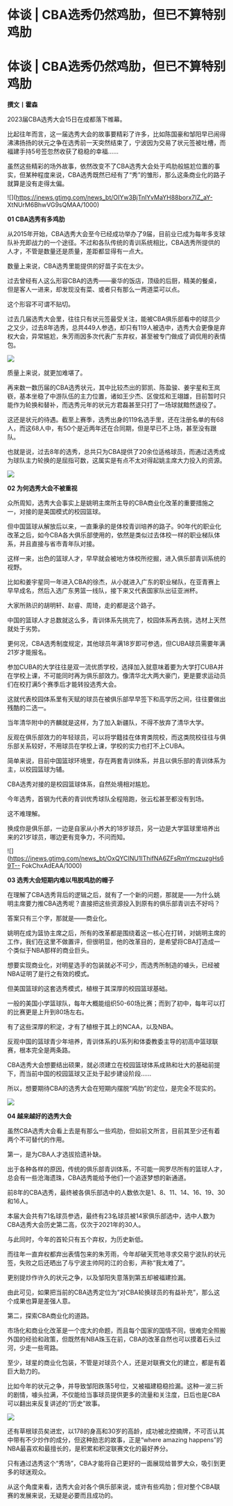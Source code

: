 # 体谈 | CBA选秀仍然鸡肋，但已不算特别鸡肋

# 体谈 | CBA选秀仍然鸡肋，但已不算特别鸡肋

**撰文丨霍森**

2023届CBA选秀大会15日在成都落下帷幕。

比起往年而言，这一届选秀大会的故事要精彩了许多，比如陈国豪和邹阳早已闹得沸沸扬扬的状元之争在选秀前一天突然结束了，宁波因为交易了状元签被吐槽，而福建手持5号签忽然收获了稳稳的幸福……

虽然这些精彩的场外故事，依然改变不了CBA选秀大会处于鸡肋般尴尬位置的事实，但某种程度来说，CBA选秀既然已经有了“秀”的雏形，那么这条商业化的路子就算是没有走得太偏。

![](https://inews.gtimg.com/news_bt/OIYw3BjTnlYvMaYH88borx7IZ_aY-
XtNUrM6BhwVG9sQMAA/1000)

**01 CBA选秀有多鸡肋**

从2015年开始，CBA选秀大会至今已经成功举办了9届，目前业已成为每年多支球队补充即战力的一个途径。不过和各队传统的青训系统相比，CBA选秀所提供的人才，不管是数量还是质量，差距都显得有一点大。

数量上来说，CBA选秀里能提供的好苗子实在太少。

过去曾经有人这么形容CBA的选秀——豪华的饭店，顶级的后厨，精美的餐桌，但是客人一进来，却发现没有菜、或者只有那么一两道菜可以点。

这个形容不可谓不贴切。

过去几届选秀大会里，往往只有状元签最受关注，能被CBA俱乐部看中的球员少之又少，过去8年选秀，总共449人参选，却只有119人被选中，选秀大会更像是弃权大会，异常尴尬，朱芳雨因多次代表广东弃权，甚至被专门做成了调侃用的表情包。

![](https://inews.gtimg.com/news_bt/O2mEEbIiuP9BQvu4DdxmBuH3b7Dpvv4FZGF0g5fKn8HmAAA/1000)

质量上来说，就更加难堪了。

再来数一数历届的CBA选秀状元，其中比较杰出的郭凯、陈盈骏、姜宇星和王岚嵚，基本坐稳了中游队伍的主力位置，诸如王少杰、区俊炫和王翊雄，目前暂时只能作为轮换和替补，而选秀元年的状元方君磊甚至只打了一场球就黯然退役了。

这还是状元的待遇。截至上赛季，选秀出身的119名选手里，还在注册名单的有68人，而这68人中，有50个是近两年还在合同期，但是早已不上场，甚至没有跟队。

也就是说，过去8年的选秀，总共只为CBA提供了20余位适格球员，而通过选秀成为球队主力轮换的是屈指可数，这属实是有点不太对得起姚主席大力投入的资源。

![](https://inews.gtimg.com/news_bt/O0btpqWdJmmLSw65Zb6dWiqnhmqpj6LzwlTNgDl6EfLxMAA/1000)

**02 为何选秀大会不被重视**

众所周知，选秀大会事实上是姚明主席所主导的CBA商业化改革的重要措施之一，对接的是美国模式的校园篮球。

但中国篮球从解放后以来，一直秉承的是体校青训培养的路子。90年代的职业化改革之后，如今CBA各大俱乐部使用的，依然是类似过去体校一样的职业梯队体系，并且直接与省市青年队对接。

这样一来，出色的篮球人才，早早就会被地方体校所挖掘，进入俱乐部青训系统的视野。

比如和姜宇星同一年进入CBA的徐杰，从小就进入广东的职业梯队，在亚青赛上早早成名，然后入选广东男篮一线队，接下来又代表国家队出征亚洲杯。

大家所熟识的胡明轩、赵睿、周琦，走的都是这个路子。

中国的篮球人才总数就这么多，青训体系先挑完了，校园体系再去挑，选材上天然就处于劣势。

更何况，CBA选秀制度规定，其他球员年满18岁即可参选，但CUBA球员需要年满21岁才能报名。

参加CUBA的大学往往是双一流优质学校，选择加入就意味着要为大学打CUBA并在学校上课，不可能同时再为俱乐部效力。像清华北大两大豪门，更是要求运动员们在校打满5个赛季后才能转投选秀大会。

这就代表校园体系里有天赋的球员在被俱乐部早早签下和高学历之间，往往要做出残酷的二选一。

当年清华附中的齐麟就是这样，为了加入新疆队，不得不放弃了清华大学。

反观在俱乐部效力的年轻球员，可以将学籍挂在体育类院校，而这类院校往往与俱乐部关系较好，不用球员在学校上课，学校的实力也打不上CUBA。

简单来说，目前中国篮球环境里，存在两套青训体系，并且以俱乐部的青训体系为主，以校园篮球为辅。

CBA选秀对接的是校园篮球体系，自然处境相对尴尬。

今年选秀，首钢为代表的青训优秀球队全程陪跑，张云松甚至都没有到场。

这不难理解。

换成你是俱乐部，一边是自家从小养大的18岁球员，另一边是大学篮球里培养出来的21岁球员，哪边更有竞争力，不问而知。

![](https://inews.gtimg.com/news_bt/OxQYCINU1IThifNA6ZFsRmYmczuzgHs69T--
FokChxAdEAA/1000)

**03 选秀大会短期内难以甩脱鸡肋的帽子**

在理解了CBA选秀背后的逻辑之后，就有了一个新的问题，那就是——为什么姚明主席要力推CBA选秀呢？直接把这些资源投入到原有的俱乐部青训去不好吗？

答案只有三个字，那就是——商业化。

姚明在成为篮协主席之后，所有的改革都是围绕着这一核心在打转，对姚明主席的工作，我们在这里不做置评，但很明显，他的改革目的，是希望将CBA打造成一个类似于NBA那样的商业巨头。

想要实现商业化，对明星选手的包装就必不可少，而选秀所制造的噱头，已经被NBA证明了是行之有效的模式。

但美国篮球的这套选秀模式，植根于其深厚的校园篮球基础。

一般的美国小学篮球队，每年大概能组织50-60场比赛；而到了初中，每年可以打的比赛更是上升到80场左右。

有了这些深厚的积淀，才有了植根于其上的NCAA，以及NBA。

反观中国的篮球青少年培养，青训体系的U系列和体委教委主导的初高中篮球联赛，根本完全是两条路。

CBA选秀大会想要结出硕果，就必须建立在校园篮球体系成熟和壮大的基础前提下，而当前中国的校园篮球又正处于起步建设阶段……

所以，想要期待CBA的选秀大会在短期内摆脱“鸡肋”的定位，是完全不现实的。

![](https://inews.gtimg.com/news_bt/OiAY4zBrSNk4X5uUE4988ich2jyk7e8CyWYATGKyNSyQUAA/1000)

**04 越来越好的选秀大会**

虽然CBA选秀大会看上去是有那么一些鸡肋，但如前文所言，目前其至少还有着两个不可替代的作用。

第一，是为CBA人才选拔拾遗补缺。

出于各种各样的原因，传统的俱乐部青训体系，不可能一网罗尽所有的篮球人才，总会有一些沧海遗珠，CBA选秀能给予他们一个追逐梦想的新通道。

前8年的CBA选秀，最终被各俱乐部选中的人数依次是1、8、11、14、16、19、30和16人。

本届大会共有71名球员参选，最终有23名球员被14家俱乐部选中，选中人数为CBA选秀大会历史第二高，仅次于2021年的30人。

与此同时，今年的首轮只有五个弃权，为历史新低。

而往年一直弃权都弃出表情包来的朱芳雨，今年却破天荒地寻求交易宁波队的状元签，失败之后还晒出了与宁波主帅阿的江的合影，声称“我太难了”。

更别提炒作许久的状元之争，以及邹阳失意落到第五却被福建捡漏。

由此可见，如果把当前的CBA选秀定位为“对CBA轮换球员的有益补充”，那么这个成果也算是差强人意。

第二，探索CBA商业化的道路。

市场化和商业化改革是一个庞大的命题，而且每个国家的国情不同，很难完全照搬外国的经验和政策，但既然有NBA珠玉在前，CBA的改革自然也可以摸着石头过河，少走一些弯路。

至少，球星的商业化包装，不管是对球员个人，还是对联赛文化的建立，都是有着巨大助力的。

比如今年的状元之争，并导致邹阳跌落5号位，又被福建稳稳捡漏。这种一波三折的剧情，噱头拉满，不仅能给当事球员提供更多的流量和关注度，日后也是CBA可以翻出来反复讲述的“历史”故事。

![](https://inews.gtimg.com/news_bt/OWSTp3OCk_xZyrNP-C9K3Fp8gqaM2rB1C-q_NnhEdyU6AAA/1000)

还有草根球员矣进宏，以178的身高和30岁的高龄，成功被北控摘牌，不可否认其中带有不少炒作的成分，但这种励志的故事，正是“where amazing
happens”的NBA最喜欢和最擅长的，是积累和积淀联赛文化的最好养分。

只有通过选秀这个“秀场”，CBA才能将自己更好的一面展现给普罗大众，吸引到更多的球迷观众。

从这个角度来看，选秀大会对各个俱乐部来说，或许有些鸡肋；但对整个CBA联赛的发展来说，无疑是必要而且成功的。

